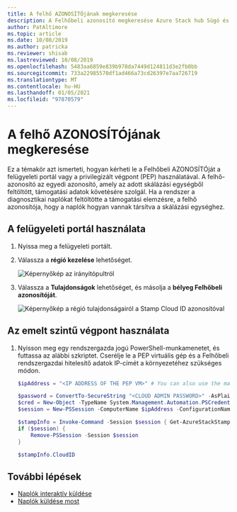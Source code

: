```yaml
---
title: A felhő AZONOSÍTÓjának megkeresése
description: A Felhőbeli azonosító megkeresése Azure Stack hub Súgó és támogatás szolgáltatásában.
author: PatAltimore
ms.topic: article
ms.date: 10/08/2019
ms.author: patricka
ms.reviewer: shisab
ms.lastreviewed: 10/08/2019
ms.openlocfilehash: 5483aa6859e839b978da7449d124811d3e2fb0bb
ms.sourcegitcommit: 733a22985570df1ad466a73cd26397e7aa726719
ms.translationtype: MT
ms.contentlocale: hu-HU
ms.lasthandoff: 01/05/2021
ms.locfileid: "97870579"
---
```

# <a name="find-your-cloud-id"></a>A felhő AZONOSÍTÓjának megkeresése

Ez a témakör azt ismerteti, hogyan kérheti le a Felhőbeli AZONOSÍTÓját a felügyeleti portál vagy a privilegizált végpont (PEP) használatával. A felhő-azonosító az egyedi azonosító, amely az adott skálázási egységből feltöltött, támogatási adatok követésére szolgál. Ha a rendszer a diagnosztikai naplókat feltöltötte a támogatási elemzésre, a felhő azonosítója, hogy a naplók hogyan vannak társítva a skálázási egységhez.

## <a name="use-the-administrator-portal"></a>A felügyeleti portál használata

1. Nyissa meg a felügyeleti portált. 
1. Válassza a **régió kezelése** lehetőséget.

   ![Képernyőkép az irányítópultról](./media/azure-stack-automatic-log-collection/dashboard.png)

1. Válassza a **Tulajdonságok** lehetőséget, és másolja a **bélyeg Felhőbeli azonosítóját**.

   ![Képernyőkép a régió tulajdonságairól a Stamp Cloud ID azonosítóval](media/azure-stack-automatic-log-collection/region-properties-blade-with-stamp-cloud-id.png)


## <a name="use-the-privileged-endpoint"></a>Az emelt szintű végpont használata

1. Nyisson meg egy rendszergazda jogú PowerShell-munkamenetet, és futtassa az alábbi szkriptet. Cserélje le a PEP virtuális gép és a Felhőbeli rendszergazdai hitelesítő adatok IP-címét a környezetéhez szükséges módon. 

   ```powershell
   $ipAddress = "<IP ADDRESS OF THE PEP VM>" # You can also use the machine name instead of IP here.

   $password = ConvertTo-SecureString "<CLOUD ADMIN PASSWORD>" -AsPlainText -Force
   $cred = New-Object -TypeName System.Management.Automation.PSCredential ("<DOMAIN NAME>\CloudAdmin", $password)
   $session = New-PSSession -ComputerName $ipAddress -ConfigurationName PrivilegedEndpoint -Credential $cred

   $stampInfo = Invoke-Command -Session $session { Get-AzureStackStampInformation }
   if ($session) {
       Remove-PSSession -Session $session
   }

   $stampInfo.CloudID
   ```

## <a name="next-steps"></a>További lépések

* [Naplók interaktív küldése](./azure-stack-diagnostic-log-collection-overview.md#send-logs-proactively)
* [Naplók küldése most](./azure-stack-diagnostic-log-collection-overview.md#send-logs-now)
